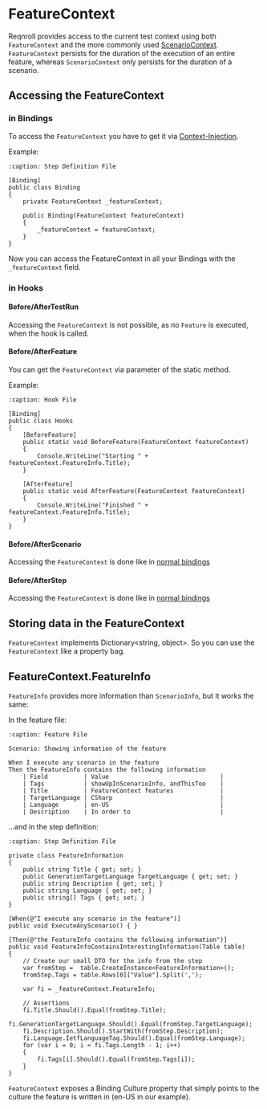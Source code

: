 # FeatureContext

Reqnroll provides access to the current test context using both `FeatureContext` and the more commonly used [ScenarioContext](scenario-context). `FeatureContext` persists for the duration of the execution of an entire feature, whereas `ScenarioContext` only persists for the duration of a scenario.

## Accessing the FeatureContext

### in Bindings

To access the `FeatureContext` you have to get it via [Context-Injection](context-injection).

Example:  

```{code-block} csharp
:caption: Step Definition File

[Binding]
public class Binding
{
    private FeatureContext _featureContext;

    public Binding(FeatureContext featureContext)
    {
        _featureContext = featureContext;
    }
}

```

Now you can access the FeatureContext in all your Bindings with the `_featureContext` field.

### in Hooks

#### Before/AfterTestRun

Accessing the `FeatureContext` is not possible, as no `Feature` is executed, when the hook is called.

#### Before/AfterFeature

You can get the `FeatureContext` via parameter of the static method.

Example:

```{code-block} csharp
:caption: Hook File

[Binding]
public class Hooks
{
    [BeforeFeature]
    public static void BeforeFeature(FeatureContext featureContext)
    {
        Console.WriteLine("Starting " + featureContext.FeatureInfo.Title);
    }

    [AfterFeature]
    public static void AfterFeature(FeatureContext featureContext)
    {
        Console.WriteLine("Finished " + featureContext.FeatureInfo.Title);
    }
}
```

#### Before/AfterScenario

Accessing the `FeatureContext` is done like in [normal bindings](#in-bindings)

#### Before/AfterStep

Accessing the `FeatureContext` is done like in [normal bindings](#in-bindings)

## Storing data in the FeatureContext

`FeatureContext` implements Dictionary<string, object>. So you can use the `FeatureContext` like a property bag.  

## FeatureContext.FeatureInfo

`FeatureInfo` provides more information than `ScenarioInfo`, but it works the same:

In the feature file:

```{code-block} gherkin
:caption: Feature File

Scenario: Showing information of the feature

When I execute any scenario in the feature
Then the FeatureInfo contains the following information
    | Field          | Value                               |
    | Tags           | showUpInScenarioInfo, andThisToo    |
    | Title          | FeatureContext features             |
    | TargetLanguage | CSharp                              |
    | Language       | en-US                               |
    | Description    | In order to                         |
```

...and in the step definition:

```{code-block} csharp
:caption: Step Definition File

private class FeatureInformation
{
    public string Title { get; set; }
    public GenerationTargetLanguage TargetLanguage { get; set; }
    public string Description { get; set; }
    public string Language { get; set; }
    public string[] Tags { get; set; }
}

[When(@"I execute any scenario in the feature")]
public void ExecuteAnyScenario() { }

[Then(@"the FeatureInfo contains the following information")]
public void FeatureInfoContainsInterestingInformation(Table table)
{
    // Create our small DTO for the info from the step
    var fromStep =  table.CreateInstance<FeatureInformation>();
    fromStep.Tags = table.Rows[0]["Value"].Split(',');

    var fi = _featureContext.FeatureInfo;

    // Assertions
    fi.Title.Should().Equal(fromStep.Title);
    fi.GenerationTargetLanguage.Should().Equal(fromStep.TargetLanguage);
    fi.Description.Should().StartWith(fromStep.Description);
    fi.Language.IetfLanguageTag.Should().Equal(fromStep.Language);
    for (var i = 0; i < fi.Tags.Length - 1; i++)
    {
        fi.Tags[i].Should().Equal(fromStep.Tags[i]);
    }
}
```

`FeatureContext` exposes a Binding Culture property that simply points to the culture the feature is written in (en-US in our example).
